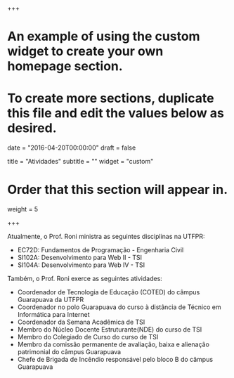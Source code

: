 +++
# An example of using the custom widget to create your own homepage section.
# To create more sections, duplicate this file and edit the values below as desired.

date = "2016-04-20T00:00:00"
draft = false

title = "Atividades"
subtitle = ""
widget = "custom"

# Order that this section will appear in.
weight = 5

+++

Atualmente, o Prof. Roni ministra as seguintes disciplinas na UTFPR:

- EC72D: Fundamentos de Programação - Engenharia Civil
- SI102A: Desenvolvimento para Web II - TSI
- SI104A: Desenvolvimento para Web IV - TSI

Também, o Prof. Roni exerce as seguintes atividades:

- Coordenador de Tecnologia de Educação (COTED) do câmpus Guarapuava da UTFPR
- Coordenador no polo Guarapuava do curso à distância de Técnico em Informática para Internet
- Coordenador da Semana Acadêmica de TSI
- Membro do Núcleo Docente Estruturante(NDE) do curso de TSI
- Membro do Colegiado de Curso do curso de TSI
- Membro da comissão permanente de avaliação, baixa e alienação patrimonial do câmpus Guarapuava
- Chefe de Brigada de Incêndio responsável pelo bloco B do câmpus Guarapuava
